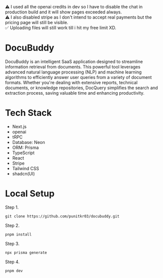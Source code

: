<div>
⚠️ I used all the openai credits in dev so I have to disable the chat in production build and it will show pages exceeded always.<br/>
⚠️ I also disabled stripe as I don't intend to accept real payments but the pricing page will still be visible.<br/>
✅ Uploading files will still work till i hit my free limit XD.<br/>
</div>


# DocuBuddy
DocuBuddy is an intelligent SaaS application designed to streamline information retrieval from documents. This powerful tool leverages advanced natural language processing (NLP) and machine learning algorithms to efficiently answer user queries from a variety of document formats. Whether you're dealing with extensive reports, technical documents, or knowledge repositories, DocQuery simplifies the search and extraction process, saving valuable time and enhancing productivity.

# Tech Stack
- Next.js
- openai
- tRPC
- Database: Neon
- ORM: Prisma
- TypeScript
- React
- Stripe
- Tailwind CSS
- shadcn(UI)

# Local Setup
Step 1.
```
git clone https://github.com/punitkr03/docubuddy.git
```
Step 2.
```
pnpm install
```
Step 3.
```
npx prisma generate
```
Step 4.
```
pnpm dev
```
